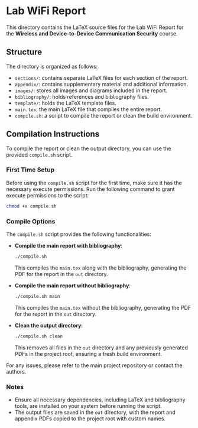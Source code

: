 # Lab WiFi Report

This directory contains the LaTeX source files for the Lab WiFi Report for the **Wireless and Device-to-Device Communication Security** course.

## Structure

The directory is organized as follows:

- `sections/`: contains separate LaTeX files for each section of the report.
- `appendix/`: contains supplementary material and additional information.
- `images/`: stores all images and diagrams included in the report.
- `bibliography/`: holds references and bibliography files.
- `template/`: holds the LaTeX template files.
- `main.tex`: the main LaTeX file that compiles the entire report.
- `compile.sh`: a script to compile the report or clean the build environment.

## Compilation Instructions

To compile the report or clean the output directory, you can use the provided `compile.sh` script.

### First Time Setup

Before using the `compile.sh` script for the first time, make sure it has the necessary execute permissions. Run the following command to grant execute permissions to the script:

```bash
chmod +x compile.sh
```

### Compile Options

The `compile.sh` script provides the following functionalities:

- **Compile the main report with bibliography**:
  ```bash
  ./compile.sh
  ```
  This compiles the `main.tex` along with the bibliography, generating the PDF for the report in the `out` directory.

- **Compile the main report without bibliography**:
  ```bash
  ./compile.sh main
  ```
  This compiles the `main.tex` without the bibliography, generating the PDF for the report in the `out` directory.

- **Clean the output directory**:
  ```bash
  ./compile.sh clean
  ```
  This removes all files in the `out` directory and any previously generated PDFs in the project root, ensuring a fresh build environment.

For any issues, please refer to the main project repository or contact the authors.

### Notes

- Ensure all necessary dependencies, including LaTeX and bibliography tools, are installed on your system before running the script.
- The output files are saved in the `out` directory, with the report and appendix PDFs copied to the project root with custom names.
